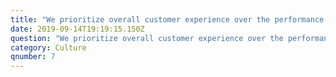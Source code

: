 ```yaml
---
title: "We prioritize overall customer experience over the performance of any individual channel.\t"
date: 2019-09-14T19:19:15.150Z
question: "We prioritize overall customer experience over the performance of any individual channel.\t"
category: Culture
qnumber: 7
---
```



